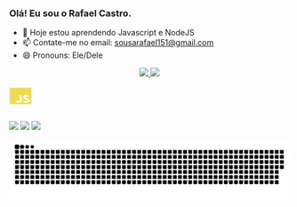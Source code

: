 ### Olá! Eu sou o Rafael Castro.
- 🌱 Hoje estou aprendendo Javascript e NodeJS
- 📫 Contate-me no email: sousarafael151@gmail.com
- 😄 Pronouns: Ele/Dele

<div align="center">
  <a href="https://github.com/RafaelS0usa">
  <img height="160em" src="https://github-readme-stats.vercel.app/api?username=RafaelS0usa&show_icons=true&theme=radical&include_all_commits=true&count_private=true"/>
  <img height="160em" src="https://github-readme-stats.vercel.app/api/top-langs/?username=RafaelS0usa&layout=compact&langs_count=7&theme=radical"/>
</div>
  
<div style="display: inline_block"><br>
  <img align="center" alt="Rafa-Js" height="30" width="40" src="https://raw.githubusercontent.com/devicons/devicon/master/icons/javascript/javascript-plain.svg">
</div>
  
##
 <div>
  <a href="https://www.instagram.com/__rafaelcastro__/" target="_blank"><img src="https://img.shields.io/badge/-Instagram-%23E4405F?style=for-the-badge&logo=instagram&logoColor=white" target="_blank"></a>
  <a href = "mailto:sousarafael151@gmail.com"><img src="https://img.shields.io/badge/-Gmail-%23333?style=for-the-badge&logo=gmail&logoColor=white" target="_blank"></a>
  <a href="https://www.linkedin.com/in/rafael-de-sousa-castro" target="_blank"><img src="https://img.shields.io/badge/-LinkedIn-%230077B5?style=for-the-badge&logo=linkedin&logoColor=white" target="_blank"></a> 
 
  ![Snake animation](https://github.com/RafaelS0usa/RafaelS0usa/blob/output/github-contribution-grid-snake.svg)  
</div>
